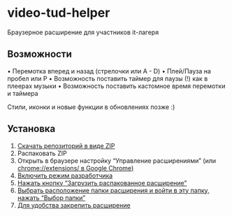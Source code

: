 # video-tud-helper
Браузерное расширение для участников it-лагеря

## Возможности
• Перемотка вперед и назад (стрелочки или A - D)
• Плей/Пауза на пробел или P
• Возможность поставить таймер для паузы (!) как в плеерах музыки
• Возможность поставить кастомное время перемотки и таймера


Стили, иконки и новые функции в обновлениях позже :)

## Установка
1. <a href="https://github.com/ifeart/video-tud-helper/archive/refs/heads/main.zip">Скачать репозиторий в виде ZIP</a>
2. Распаковать ZIP
3. Открыть в браузере настройку “Управление расширениями” (или <a href="chrome://extensions/">chrome://extensions/ в Google Chrome)
4. Включить режим разработчика
5. Нажать кнопку “Загрузить распакованное расширение”
6. Выбрать расположение папки расширения и войти в эту папку, нажать “Выбор папки”
7. Для удобства закрепить расширение